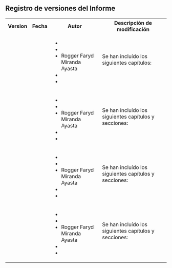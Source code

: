 ## Registro de versiones del Informe

<table>
  <tr>
    <th>Version</th>
    <th>Fecha</th>
    <th>Autor</th>
    <th>Descripción de modificación </th>
  </tr>
  <tr>
    <td></td>
    <td></td>
    <td>
      <ul> 
        <li></li> 
        <li></li> 
        <li>Rogger Faryd Miranda Ayasta </li>
        <li></li>
        <li></li>
      </ul>
    </td>
    <td> Se han incluído los siguientes capítulos:
        <ul>
        </ul></td>
  </tr>
  <tr>
    <td></td>
    <td></td>
    <td>
      <ul> 
        <li></li> 
        <li></li> 
        <li>Rogger Faryd Miranda Ayasta </li>
        <li></li>
        <li></li>
      </ul>
    </td>
    <td> Se han incluído los siguientes capítulos y secciones:
        <ul>
        </ul></td>
  </tr>
  <tr>
    <td></td>
    <td></td>
    <td>
      <ul> 
        <li></li> 
        <li></li> 
        <li>Rogger Faryd Miranda Ayasta </li>
        <li></li>
        <li></li>
      </ul>
    </td>
    <td> Se han incluído los siguientes capítulos y secciones:
        <ul>
        </ul></td>
  </tr>
  <tr>
    <td></td>
    <td></td>
    <td>
      <ul> 
        <li></li> 
        <li></li> 
        <li>Rogger Faryd Miranda Ayasta </li>
        <li></li>
        <li></li>
      </ul>
    </td>
    <td> Se han incluído los siguientes capítulos y secciones:
        <ul>
        </ul></td>
  </tr>
</table>